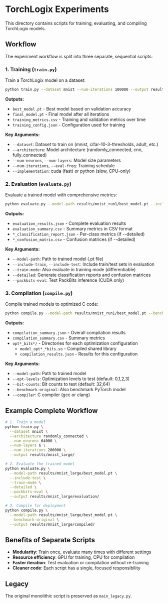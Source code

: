 # TorchLogix Experiments

This directory contains scripts for training, evaluating, and compiling TorchLogix models.

## Workflow

The experiment workflow is split into three separate, sequential scripts:

### 1. Training (`train.py`)

Train a TorchLogix model on a dataset:

```bash
python train.py --dataset mnist --num-iterations 100000 --output results/mnist_run1/
```

**Outputs:**
- `best_model.pt` - Best model based on validation accuracy
- `final_model.pt` - Final model after all iterations
- `training_metrics.csv` - Training and validation metrics over time
- `training_config.json` - Configuration used for training

**Key Arguments:**
- `--dataset`: Dataset to train on (mnist, cifar-10-3-thresholds, adult, etc.)
- `--architecture`: Model architecture (randomly_connected, cnn, fully_connected)
- `--num-neurons`, `--num-layers`: Model size parameters
- `--num-iterations`, `--eval-freq`: Training schedule
- `--implementation`: cuda (fast) or python (slow, CPU-only)

### 2. Evaluation (`evaluate.py`)

Evaluate a trained model with comprehensive metrics:

```bash
python evaluate.py --model-path results/mnist_run1/best_model.pt --include-test --detailed
```

**Outputs:**
- `evaluation_results.json` - Complete evaluation results
- `evaluation_summary.csv` - Summary metrics in CSV format
- `*_classification_report.json` - Per-class metrics (if --detailed)
- `*_confusion_matrix.csv` - Confusion matrices (if --detailed)

**Key Arguments:**
- `--model-path`: Path to trained model (.pt file)
- `--include-train`, `--include-test`: Include train/test sets in evaluation
- `--train-mode`: Also evaluate in training mode (differentiable)
- `--detailed`: Generate classification reports and confusion matrices
- `--packbits-eval`: Test PackBits inference (CUDA only)

### 3. Compilation (`compile.py`)

Compile trained models to optimized C code:

```bash
python compile.py --model-path results/mnist_run1/best_model.pt --benchmark-original
```

**Outputs:**
- `compilation_summary.json` - Overall compilation results
- `compilation_summary.csv` - Summary metrics
- `opt*_bits*/` - Directories for each optimization configuration
  - `model_opt*_*bits.so` - Compiled shared library
  - `compilation_results.json` - Results for this configuration

**Key Arguments:**
- `--model-path`: Path to trained model
- `--opt-levels`: Optimization levels to test (default: 0,1,2,3)
- `--bit-counts`: Bit counts to test (default: 32,64)
- `--benchmark-original`: Also benchmark PyTorch model
- `--compiler`: C compiler (gcc or clang)

## Example Complete Workflow

```bash
# 1. Train a model
python train.py \
  --dataset mnist \
  --architecture randomly_connected \
  --num-neurons 64000 \
  --num-layers 6 \
  --num-iterations 200000 \
  --output results/mnist_large/

# 2. Evaluate the trained model
python evaluate.py \
  --model-path results/mnist_large/best_model.pt \
  --include-test \
  --train-mode \
  --detailed \
  --packbits-eval \
  --output results/mnist_large/evaluation/

# 3. Compile for deployment
python compile.py \
  --model-path results/mnist_large/best_model.pt \
  --benchmark-original \
  --output results/mnist_large/compiled/
```

## Benefits of Separate Scripts

- **Modularity**: Train once, evaluate many times with different settings
- **Resource efficiency**: GPU for training, CPU for compilation
- **Faster iteration**: Test evaluation or compilation without re-training
- **Cleaner code**: Each script has a single, focused responsibility

## Legacy

The original monolithic script is preserved as `main_legacy.py`.